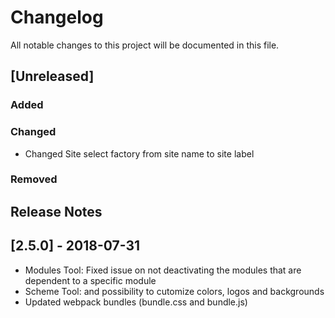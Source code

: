 # Changelog
All notable changes to this project will be documented in this file.

## [Unreleased]
### Added


### Changed
* Changed Site select factory from site name to site label 

### Removed
## Release Notes
## [2.5.0] - 2018-07-31
* Modules Tool: Fixed issue on not deactivating the modules that are dependent to a specific module
* Scheme Tool: and possibility to cutomize colors, logos and backgrounds  
* Updated webpack bundles (bundle.css and bundle.js)